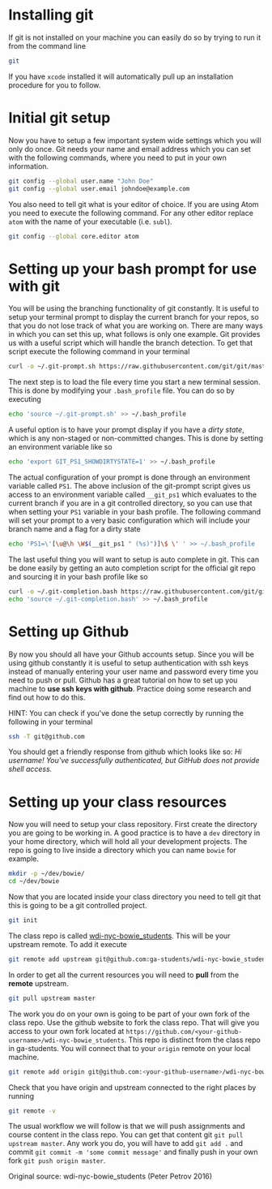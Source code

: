 # Installing git

If git is not installed on your machine you can easily do so by trying to run it from the command line
```sh
git
```
If you have `xcode` installed it will automatically pull up an installation procedure for you to follow. 

# Initial git setup

Now you have to setup a few important system wide settings which you will only do once. Git needs your name and email address which you can set with the following commands, where you need to put in your own information.

```sh
git config --global user.name "John Doe"
git config --global user.email johndoe@example.com
```

You also need to tell git what is your editor of choice. If you are using Atom you need to execute the following command. For any other editor replace `atom` with the name of your executable (i.e. `subl`).

```sh
git config --global core.editor atom
```

# Setting up your bash prompt for use with git

You will be using the branching functionality of git constantly. It is useful to setup your terminal prompt to display the current branch for your repos, so that you do not lose track of what you are working on. There are many ways in which you can set this up, what follows is only one example. Git provides us with a useful script which will handle the branch detection. To get that script execute the following command in your terminal

```sh
curl -o ~/.git-prompt.sh https://raw.githubusercontent.com/git/git/master/contrib/completion/git-prompt.sh
```

The next step is to load the file every time you start a new terminal session. This is done by modifying your `.bash_profile` file. You can do so by executing

```sh
echo 'source ~/.git-prompt.sh' >> ~/.bash_profile
```

A useful option is to have your prompt display if you have a *dirty state*, which is any non-staged or non-committed changes. This is done by setting an environment variable like so

```sh
echo 'export GIT_PS1_SHOWDIRTYSTATE=1' >> ~/.bash_profile
```

The actual configuration of your prompt is done through an environment variable called `PS1`. The above inclusion of the git-prompt script gives us access to an environment variable called `__git_ps1` which evaluates to the current branch if you are in a git controlled directory, so you can use that when setting your `PS1` variable in your bash profile. The following command will set your prompt to a very basic configuration which will include your branch name and a flag for a dirty state

```sh
echo 'PS1=\'[\u@\h \W$(__git_ps1 " (%s)")]\$ \' ' >> ~/.bash_profile
```

The last useful thing you will want to setup is auto complete in git. This can be done easily by getting an auto completion script for the official git repo and sourcing it in your bash profile like so

```sh
curl -o ~/.git-completion.bash https://raw.githubusercontent.com/git/git/master/contrib/completion/git-completion.bash
echo 'source ~/.git-completion.bash' >> ~/.bash_profile
```

# Setting up Github
By now you should all have your Github accounts setup. Since you will be using github constantly it is useful to setup authentication with ssh keys instead of manually entering your user name and password every time you need to push or pull. Github has a great tutorial on how to set up you machine to **use ssh keys with github**. Practice doing some research and find out how to do this. 

HINT: You can check if you've done the setup correctly by running the following in your terminal
```sh
ssh -T git@github.com
```
You should get a friendly response from github which looks like so: *Hi username! You've successfully authenticated, but GitHub does not provide shell access.*

# Setting up your class resources
Now you will need to setup your class repository. First create the directory you are going to be working in. A good practice is to have a `dev` directory in your home directory, which will hold all your development projects. The repo is going to live inside a directory which you can name `bowie` for example. 

```sh
mkdir -p ~/dev/bowie/
cd ~/dev/bowie
```

Now that you are located inside your class directory you need to tell git that this is going to be a git controlled project.

```sh
git init
```

The class repo is called [wdi-nyc-bowie_students](https://github.com/ga-students/wdi-nyc-bowie_students/). This will be your upstream remote. To add it execute

```sh
git remote add upstream git@github.com:ga-students/wdi-nyc-bowie_students.git
```

In order to get all the current resources you will need to **pull** from the **remote** upstream.

```sh
git pull upstream master
```

The work you do on your own is going to be part of your own fork of the class repo. Use the github website to fork the class repo. That will give you access to your own fork located at `https://github.com/<your-github-username>/wdi-nyc-bowie_students`. This repo is distinct from the class repo in ga-students. You will connect that to your `origin` remote on your local machine. 

```sh
git remote add origin git@github.com:<your-github-username>/wdi-nyc-bowie_students.git
```

Check that you have origin and upstream connected to the right places by running

```sh
git remote -v
```

The usual workflow we will follow is that we will push assignments and course content in the class repo. You can get that content git `git pull upstream master`. Any work you do, you will have to add `git add .` and commit `git commit -m 'some commit message'` and finally push in your own fork `git push origin master`. 

Original source: wdi-nyc-bowie_students (Peter Petrov 2016)